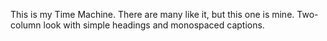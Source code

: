 This is my Time Machine. There are many like it, but this one is mine.
Two-column look with simple headings and monospaced captions.
